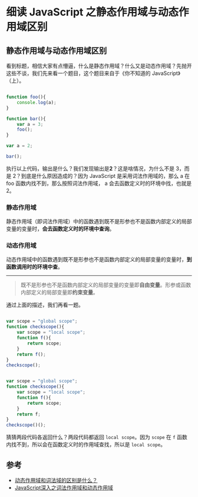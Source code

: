 # 细读 JavaScript 之静态作用域与动态作用域区别

## 静态作用域与动态作用域区别

看到标题，相信大家有点懵逼，什么是静态作用域？什么又是动态作用域？先抛开这些不谈，我们先来看一个题目，这个题目来自于《你不知道的 JavaScript》（上）。

```js

function foo(){
    console.log(a);
}

function bar(){
    var a = 3;
    foo();
}

var a = 2;

bar();

```

执行以上代码，输出是什么？我们发现输出是**2**？这是啥情况，为什么不是 3，而是 2？到底是什么原因造成的？因为 JavaScript 是采用词法作用域的，那么 a 在 foo 函数内找不到，那么按照词法作用域， a 会去函数定义时的环境中找，也就是 2。

### 静态作用域

静态作用域（即词法作用域）中的函数遇到既不是形参也不是函数内部定义的局部变量的变量时，**会去函数定义时的环境中查询**。

### 动态作用域

动态作用域中的函数遇到既不是形参也不是函数内部定义的局部变量的变量时，**到函数调用时的环境中查**。

---

> 既不是形参也不是函数内部定义的局部变量的变量即**自由变量**。形参或函数内部定义的局部变量即**约束变量**。

通过上面的描述，我们再看一题。

```js

var scope = "global scope";
function checkscope(){
    var scope = "local scope";
    function f(){
        return scope;
    }
    return f();
}
checkscope();


```

```js

var scope = "global scope";
function checkscope(){
    var scope = "local scope";
    function f(){
        return scope;
    }
    return f;
}
checkscope()();

```

猜猜两段代码各返回什么？两段代码都返回 `local scope`。因为 `scope` 在 `f` 函数内找不到，所以会在函数定义时的作用域查找，所以是 `local scope`。

## 参考

+ [动态作用域和词法域的区别是什么？](https://www.zhihu.com/question/20032419)
+ [JavaScript深入之词法作用域和动态作用域](https://github.com/mqyqingfeng/Blog/issues/3)